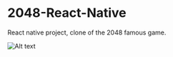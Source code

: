 # 2048-React-Native

React native project, clone of the 2048 famous game.

![Alt text](https://ibb.co/prP2P0Y)
